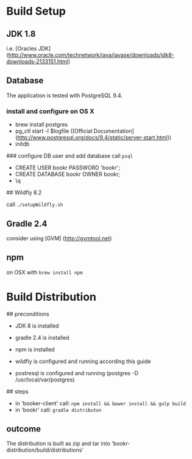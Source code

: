 # Build Setup

## JDK 1.8
i.e. [Oracles JDK] (http://www.oracle.com/technetwork/java/javase/downloads/jdk8-downloads-2133151.html)

## Database
The application is tested with PostgreSQL 9.4.

### install and configure on OS X
- brew install postgres
- pg_ctl start -l $logfile ([Official Documentation] (http://www.postgresql.org/docs/9.4/static/server-start.html))
- initdb

### configure DB user and add database
call `psql`

- CREATE USER bookr PASSWORD 'bookr';
- CREATE DATABASE bookr OWNER bookr;
- \q

## Wildfly 8.2

call `./setupWildfly.sh`

## Gradle 2.4
consider using [GVM] (http://gvmtool.net)

## npm
on OSX with `brew install npm`

# Build Distribution
## preconditions
- JDK 8 is installed
- gradle 2.4 is installed
- npm is installed 

- wildfly is configured and running according this guide
- postresql is configured and running (postgres -D /usr/local/var/postgres)
  
## steps
- in 'booker-client' call: `npm install && bower install && gulp build`
- in 'bookr' call: `gradle distributon`

## outcome
The distribution is built as zip and tar into 'bookr-distribution/build/distributions'